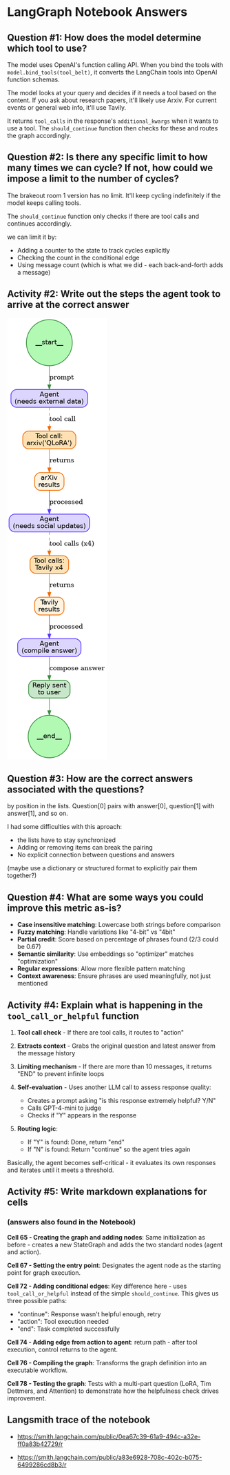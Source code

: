 # LangGraph Notebook Answers

## Question #1: How does the model determine which tool to use?

The model uses OpenAI's function calling API. When you bind the tools with `model.bind_tools(tool_belt)`, it converts the LangChain tools into OpenAI function schemas.

The model looks at your query and decides if it needs a tool based on the content. If you ask about research papers, it'll likely use Arxiv. For current events or general web info, it'll use Tavily.

It returns `tool_calls` in the response's `additional_kwargs` when it wants to use a tool. The `should_continue` function then checks for these and routes the graph accordingly.

## Question #2: Is there any specific limit to how many times we can cycle? If not, how could we impose a limit to the number of cycles?

The brakeout room 1 version has no limit. It'll keep cycling indefinitely if the model keeps calling tools.

The `should_continue` function only checks if there are tool calls and continues accordingly.


we can limit it by:
- Adding a counter to the state to track cycles explicitly
- Checking the count in the conditional edge
- Using message count (which is what we did - each back-and-forth adds a message)

## Activity #2: Write out the steps the agent took to arrive at the correct answer

![alt text](tool_trace_flow.png)

## Question #3: How are the correct answers associated with the questions?

by position in the lists. Question[0] pairs with answer[0], question[1] with answer[1], and so on.

I had some difficulties with this aproach:
- the lists have to stay synchronized
- Adding or removing items can break the pairing
- No explicit connection between questions and answers

(maybe use a dictionary or structured format to explicitly pair them together?)

## Question #4: What are some ways you could improve this metric as-is?

- **Case insensitive matching**: Lowercase both strings before comparison
- **Fuzzy matching**: Handle variations like "4-bit" vs "4bit" 
- **Partial credit**: Score based on percentage of phrases found (2/3 could be 0.67)
- **Semantic similarity**: Use embeddings so "optimizer" matches "optimization"
- **Regular expressions**: Allow more flexible pattern matching
- **Context awareness**: Ensure phrases are used meaningfully, not just mentioned

## Activity #4: Explain what is happening in the `tool_call_or_helpful` function

1. **Tool call check** - If there are tool calls, it routes to "action"

2. **Extracts context** - Grabs the original question and latest answer from the message history

3. **Limiting mechanism** - If there are more than 10 messages, it returns "END" to prevent infinite loops

4. **Self-evaluation** - Uses another LLM call to assess response quality:
   - Creates a prompt asking "is this response extremely helpful? Y/N"
   - Calls GPT-4-mini to judge
   - Checks if "Y" appears in the response

5. **Routing logic**:
   - If "Y" is found: Done, return "end"
   - If "N" is found: Return "continue" so the agent tries again

Basically, the agent becomes self-critical - it evaluates its own responses and iterates until it meets a threshold.

## Activity #5: Write markdown explanations for cells
### (answers also found in the Notebook)

**Cell 65 - Creating the graph and adding nodes**:
Same initialization as before - creates a new StateGraph and adds the two standard nodes (agent and action).

**Cell 67 - Setting the entry point**:
Designates the agent node as the starting point for graph execution.

**Cell 72 - Adding conditional edges**:
Key difference here - uses `tool_call_or_helpful` instead of the simple `should_continue`. This gives us three possible paths:
- "continue": Response wasn't helpful enough, retry
- "action": Tool execution needed
- "end": Task completed successfully

**Cell 74 - Adding edge from action to agent**:
return path - after tool execution, control returns to the agent.

**Cell 76 - Compiling the graph**:
Transforms the graph definition into an executable workflow.

**Cell 78 - Testing the graph**:
Tests with a multi-part question (LoRA, Tim Dettmers, and Attention) to demonstrate how the helpfulness check drives improvement.

## Langsmith trace of the notebook

- https://smith.langchain.com/public/0ea67c39-61a9-494c-a32e-ff0a83b42729/r

- https://smith.langchain.com/public/a83e6928-708c-402c-b075-6499286cd8b3/r